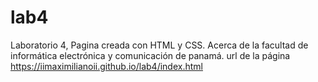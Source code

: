 # lab4
Laboratorio 4, Pagina creada con HTML y CSS. Acerca de la facultad de informática 
electrónica y comunicación de panamá. 
url de la página https://iimaximilianoii.github.io/lab4/index.html

